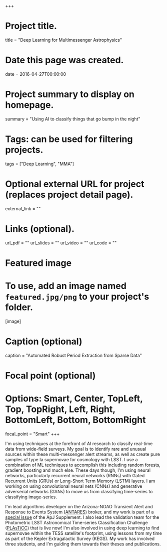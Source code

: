 +++
# Project title.
title = "Deep Learning for Multimessenger Astrophysics"

# Date this page was created.
date = 2016-04-27T00:00:00

# Project summary to display on homepage.
summary = "Using AI to classify things that go bump in the night"

# Tags: can be used for filtering projects.
tags = ["Deep Learning", "MMA"]

# Optional external URL for project (replaces project detail page).
external_link = ""


# Links (optional).
url_pdf = ""
url_slides = ""
url_video = ""
url_code = ""


# Featured image
# To use, add an image named `featured.jpg/png` to your project's folder. 
[image]
  # Caption (optional)
  caption = "Automated Robust Period Extraction from Sparse Data"
  
  # Focal point (optional)
  # Options: Smart, Center, TopLeft, Top, TopRight, Left, Right, BottomLeft, Bottom, BottomRight
  focal_point = "Smart"
+++

I'm using techniques at the forefront of AI research to classify real-time data from wide-field surveys. My goal is to identify rare and unusual sources within these multi-messenger alert streams, as well as create pure samples of type Ia supernovae for cosmology with LSST. I use a combination of ML techniques to accomplish this including random forests, gradient boosting and much else. These days though, I'm using neural networks, particularly recurrent neural networks (RNNs) with Gated Recurrent Units (GRUs) or Long-Short Term Memory (LSTM) layers. I am working on using convolutional neural nets (CNNs) and generative adverserial networks (GANs) to move us from classifying time-series to classifying image-series. 

I'm lead algorithms developer on the Arizona-NOAO Transient Alert and Response to Events System ([ANTARES](https://www.noao.edu/ANTARES/)) broker, and my work is part of a [special issue](http://adsabs.harvard.edu/cgi-bin/bib_query?arXiv:1801.07323) of the ApJ Supplement. I also lead the validation team for the Photometric LSST Astronomical Time-series Classification Challenge ([PLAsTiCC](https://www.kaggle.com/c/PLAsTiCC-2018)) that is live now! I'm also involved in using deep learning to find supernovae within the TESS satellite's footprint, using lessons from my time as part of the Kepler Extragalactic Survey (KEGS). My work has involved three students, and I'm guiding them towards their theses and publications. 
